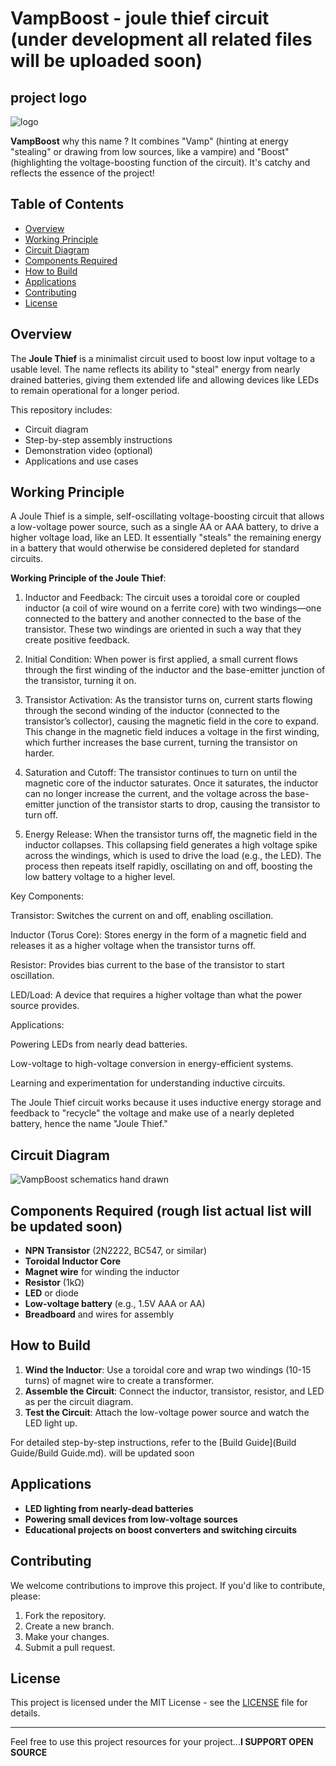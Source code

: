 # VampBoost - joule thief circuit (**under development all related files will be uploaded soon**)


## project logo
![logo](https://github.com/user-attachments/assets/0ce2df57-75c0-4e0e-842e-c3342da03895)


**VampBoost**
why this name ? 
It combines "Vamp" (hinting at energy "stealing" or drawing from low sources, like a vampire) and "Boost" (highlighting the voltage-boosting function of the circuit). It's catchy and reflects the essence of the project!

## Table of Contents
- [Overview](#overview)
- [Working Principle](#working-principle)
- [Circuit Diagram](#circuit-diagram)
- [Components Required](#components-required)
- [How to Build](#how-to-build)
- [Applications](#applications)
- [Contributing](#contributing)
- [License](#license)

## Overview

The **Joule Thief** is a minimalist circuit used to boost low input voltage to a usable level. The name reflects its ability to "steal" energy from nearly drained batteries, giving them extended life and allowing devices like LEDs to remain operational for a longer period.

This repository includes:
- Circuit diagram
- Step-by-step assembly instructions
- Demonstration video (optional)
- Applications and use cases

## Working Principle

A Joule Thief is a simple, self-oscillating voltage-boosting circuit that allows a low-voltage power source, such as a single AA or AAA battery, to drive a higher voltage load, like an LED. It essentially "steals" the remaining energy in a battery that would otherwise be considered depleted for standard circuits.

**Working Principle of the Joule Thief**:

1. Inductor and Feedback: The circuit uses a toroidal core or coupled inductor (a coil of wire wound on a ferrite core) with two windings—one connected to the battery and another connected to the base of the transistor. These two windings are oriented in such a way that they create positive feedback.


2. Initial Condition: When power is first applied, a small current flows through the first winding of the inductor and the base-emitter junction of the transistor, turning it on.


3. Transistor Activation: As the transistor turns on, current starts flowing through the second winding of the inductor (connected to the transistor’s collector), causing the magnetic field in the core to expand. This change in the magnetic field induces a voltage in the first winding, which further increases the base current, turning the transistor on harder.


4. Saturation and Cutoff: The transistor continues to turn on until the magnetic core of the inductor saturates. Once it saturates, the inductor can no longer increase the current, and the voltage across the base-emitter junction of the transistor starts to drop, causing the transistor to turn off.


5. Energy Release: When the transistor turns off, the magnetic field in the inductor collapses. This collapsing field generates a high voltage spike across the windings, which is used to drive the load (e.g., the LED). The process then repeats itself rapidly, oscillating on and off, boosting the low battery voltage to a higher level.



Key Components:

Transistor: Switches the current on and off, enabling oscillation.

Inductor (Torus Core): Stores energy in the form of a magnetic field and releases it as a higher voltage when the transistor turns off.

Resistor: Provides bias current to the base of the transistor to start oscillation.

LED/Load: A device that requires a higher voltage than what the power source provides.


Applications:

Powering LEDs from nearly dead batteries.

Low-voltage to high-voltage conversion in energy-efficient systems.

Learning and experimentation for understanding inductive circuits.


The Joule Thief circuit works because it uses inductive energy storage and feedback to "recycle" the voltage and make use of a nearly depleted battery, hence the name "Joule Thief."


## Circuit Diagram

![VampBoost schematics hand drawn](https://github.com/user-attachments/assets/85853c16-f345-41be-a404-53946a6cb1eb)



## Components Required (rough list actual list will be updated soon)

- **NPN Transistor** (2N2222, BC547, or similar)
- **Toroidal Inductor Core**
- **Magnet wire** for winding the inductor
- **Resistor** (1kΩ)
- **LED** or diode
- **Low-voltage battery** (e.g., 1.5V AAA or AA)
- **Breadboard** and wires for assembly

## How to Build

1. **Wind the Inductor**: Use a toroidal core and wrap two windings (10-15 turns) of magnet wire to create a transformer.
2. **Assemble the Circuit**: Connect the inductor, transistor, resistor, and LED as per the circuit diagram.
3. **Test the Circuit**: Attach the low-voltage power source and watch the LED light up.

For detailed step-by-step instructions, refer to the [Build Guide](Build Guide/Build Guide.md). will be updated soon

## Applications

- **LED lighting from nearly-dead batteries**
- **Powering small devices from low-voltage sources**
- **Educational projects on boost converters and switching circuits**

## Contributing

We welcome contributions to improve this project. If you'd like to contribute, please:
1. Fork the repository.
2. Create a new branch.
3. Make your changes.
4. Submit a pull request.

## License

This project is licensed under the MIT License - see the [LICENSE](LICENSE) file for details.

---

Feel free to use this project resources for your project...**I SUPPORT OPEN SOURCE**
